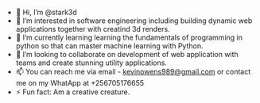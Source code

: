 - 👋 Hi, I’m @stark3d
- 👀 I’m interested in software engineering including building dynamic web applications together with creatind 3d renders.
- 🌱 I’m currently learning learning the fundamentals of programming in python so that can master machine learning with Python.
- 💞️ I’m looking to collaborate on development of web application with teams and create stunning utility applications.
- 📫 You can reach me via email - kevinowens989@gmail.com or contact me on my WhatApp at +256705176655
- ⚡ Fun fact: Am a creative creature.

<!---
stark3d/stark3d is a ✨ special ✨ repository because its `README.md` (this file) appears on your GitHub profile.
You can click the Preview link to take a look at your changes.
--->
